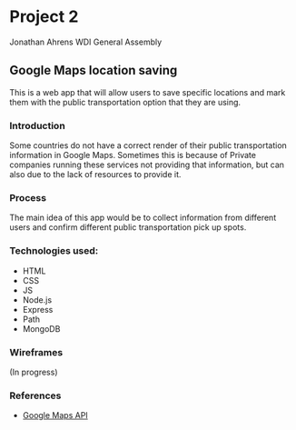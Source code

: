 # Project 2 
Jonathan Ahrens
WDI General Assembly

## Google Maps location saving

This is a web app that will allow users to save specific locations and mark them with the public transportation option that they are using.

### Introduction
Some countries do not have a correct render of their public transportation information in Google Maps. Sometimes this is because of Private companies running these services not providing that information, but can also due to the lack of resources to provide it. 

### Process
The main idea of this app would be to collect information from different users and confirm different public transportation pick up spots.

### Technologies used:
- HTML
- CSS
- JS
- Node.js
- Express
- Path
- MongoDB

### Wireframes
(In progress)

### References
- [Google Maps API](https://developers.google.com/maps/documentation/javascript/)
